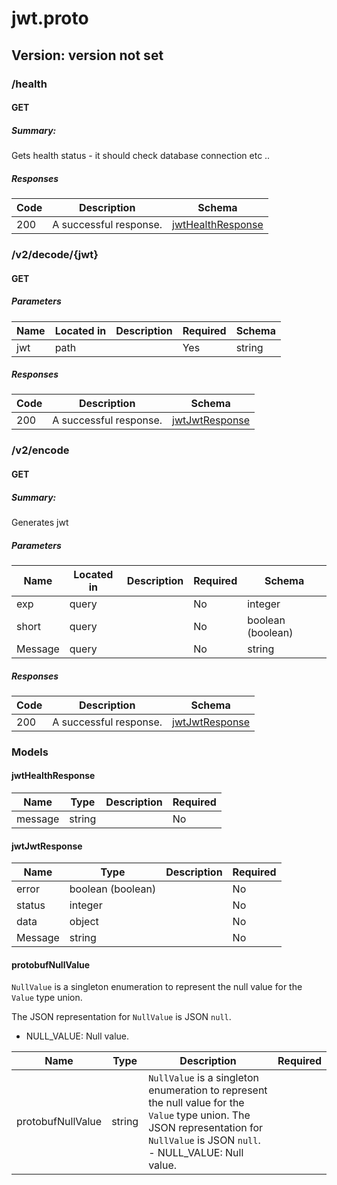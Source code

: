 # jwt.proto
## Version: version not set

### /health

#### GET
##### Summary:

Gets health status - it should check database connection etc ..

##### Responses

| Code | Description | Schema |
| ---- | ----------- | ------ |
| 200 | A successful response. | [jwtHealthResponse](#jwthealthresponse) |

### /v2/decode/{jwt}

#### GET
##### Parameters

| Name | Located in | Description | Required | Schema |
| ---- | ---------- | ----------- | -------- | ---- |
| jwt | path |  | Yes | string |

##### Responses

| Code | Description | Schema |
| ---- | ----------- | ------ |
| 200 | A successful response. | [jwtJwtResponse](#jwtjwtresponse) |

### /v2/encode

#### GET
##### Summary:

Generates jwt

##### Parameters

| Name | Located in | Description | Required | Schema |
| ---- | ---------- | ----------- | -------- | ---- |
| exp | query |  | No | integer |
| short | query |  | No | boolean (boolean) |
| Message | query |  | No | string |

##### Responses

| Code | Description | Schema |
| ---- | ----------- | ------ |
| 200 | A successful response. | [jwtJwtResponse](#jwtjwtresponse) |

### Models


#### jwtHealthResponse

| Name | Type | Description | Required |
| ---- | ---- | ----------- | -------- |
| message | string |  | No |

#### jwtJwtResponse

| Name | Type | Description | Required |
| ---- | ---- | ----------- | -------- |
| error | boolean (boolean) |  | No |
| status | integer |  | No |
| data | object |  | No |
| Message | string |  | No |

#### protobufNullValue

`NullValue` is a singleton enumeration to represent the null value for the
`Value` type union.

 The JSON representation for `NullValue` is JSON `null`.

 - NULL_VALUE: Null value.

| Name | Type | Description | Required |
| ---- | ---- | ----------- | -------- |
| protobufNullValue | string | `NullValue` is a singleton enumeration to represent the null value for the `Value` type union.   The JSON representation for `NullValue` is JSON `null`.   - NULL_VALUE: Null value. |  |